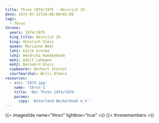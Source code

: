 ```yaml
---
title: Thron 1974/1975 - Heinrich IX.
date: 1974-07-21T20:00:00+01:00
tags:
  - Thron
throne:
  years: 1974/1975
  king_title: Heinrich IX.
  king: Heinrich Gleis
  queen: Marianne Beer
  loh1: Edith Grothe
  loh2: Hendrika Kwekkeboom
  moh1: Adolf Lehmann
  moh2: Bernahrd Gleis
  cupbearer: Norbert Storost
  courtmarshal: Willi Albers
resources:
  - src: '1974.jpg'
    name: 'thron-1'
    title: 'Der Thron 1974/1975'
    params:
      copy: 'Buterland-Beckerhook e.V.'
---
```

{{< imageslide name="thron" lightbox="true" >}}
{{< thronemembers >}}
